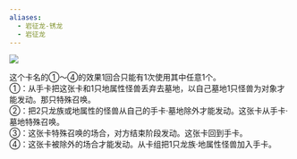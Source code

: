 ```yaml
---
aliases:
  - 岩征龙-锈龙
  - 岩征龙
---
```



![](https://cdn.233.momobako.com/ygopro/pics/90411554.jpg!half)

这个卡名的①～④的效果1回合只能有1次使用其中任意1个。  
①：从手卡把这张卡和1只地属性怪兽丢弃去墓地，以自己墓地1只怪兽为对象才能发动。那只特殊召唤。  
②：把2只龙族或地属性的怪兽从自己的手卡·墓地除外才能发动。这张卡从手卡·墓地特殊召唤。  
③：这张卡特殊召唤的场合，对方结束阶段发动。这张卡回到手卡。  
④：这张卡被除外的场合才能发动。从卡组把1只龙族·地属性怪兽加入手卡。

